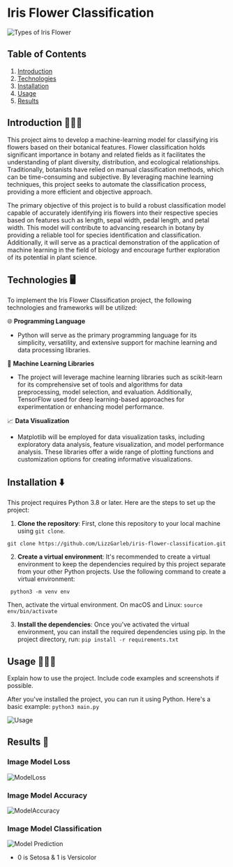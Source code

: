 # Iris Flower Classification
![Types of Iris Flower](https://github.com/LizzGarleb/iris-flower-classification/assets/96942307/c7968a93-bba9-40c4-9330-f918c19a9dc2)


## Table of Contents
1. [Introduction](#introduction)
2. [Technologies](#technologies)
3. [Installation](#installation)
4. [Usage](#usage)
5. [Results](#results)

## Introduction 👩🏻‍🏫
This project aims to develop a machine-learning model for classifying iris flowers based on their botanical features. Flower classification holds significant importance in botany and related fields as it facilitates the understanding of plant diversity, distribution, and ecological relationships. Traditionally, botanists have relied on manual classification methods, which can be time-consuming and subjective. By leveraging machine learning techniques, this project seeks to automate the classification process, providing a more efficient and objective approach.

The primary objective of this project is to build a robust classification model capable of accurately identifying iris flowers into their respective species based on features such as length, sepal width, pedal length, and petal width. This model will contribute to advancing research in botany by providing a reliable tool for species identification and classification. Additionally, it will serve as a practical demonstration of the application of machine learning in the field of biology and encourage further exploration of its potential in plant science.

## Technologies 🖥️
To implement the Iris Flower Classification project, the following technologies and frameworks will be utilized:

🌐 **Programming Language**
- Python will serve as the primary programming language for its simplicity, versatility, and extensive support for machine learning and data processing libraries.

🤖 **Machine Learning Libraries**
- The project will leverage machine learning libraries such as scikit-learn for its comprehensive set of tools and algorithms for data preprocessing, model selection, and evaluation. Additionally, TensorFlow used for deep learning-based approaches for experimentation or enhancing model performance.

📈 **Data Visualization**
- Matplotlib will be employed for data visualization tasks, including exploratory data analysis, feature visualization, and model performance analysis. These libraries offer a wide range of plotting functions and customization options for creating informative visualizations.

## Installation ⬇️
This project requires Python 3.8 or later. Here are the steps to set up the project:

1. **Clone the repository**: First, clone this repository to your local machine using `git clone`.

```git clone https://github.com/LizzGarleb/iris-flower-classification.git```

2. **Create a virtual environment**: It's recommended to create a virtual environment to keep the dependencies required by this project separate from your other Python projects. Use the following command to create a virtual environment:

``` python3 -m venv env```

Then, activate the virtual environment. On macOS and Linux:
```source env/bin/activate```

3. **Install the dependencies**: Once you've activated the virtual environment, you can install the required dependencies using pip. In the project directory, run: `pip install -r requirements.txt`

## Usage 🏃🏻‍♀️
Explain how to use the project. Include code examples and screenshots if possible.

After you've installed the project, you can run it using Python. Here's a basic example:
```python3 main.py```

![Usage](https://github.com/LizzGarleb/iris-flower-classification/assets/96942307/6d04fbf7-a235-42fa-ba35-4672e42338da)

## Results 🧮

### **Image Model Loss**
![ModelLoss](https://github.com/LizzGarleb/iris-flower-classification/assets/96942307/5f5bd7ec-9459-44d5-8ea6-6f1ed62a1d7a)

### **Image Model Accuracy**
![ModelAccuracy](https://github.com/LizzGarleb/iris-flower-classification/assets/96942307/8ae31e3d-b705-4790-a6a8-8f9046c5d1ba)

### **Image Model Classification**
![Model Prediction](https://github.com/LizzGarleb/iris-flower-classification/assets/96942307/e985cf28-eadb-4b6e-bb10-97a0b8a5323d)
* 0 is Setosa & 1 is Versicolor
